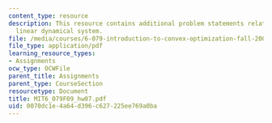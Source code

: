 ```yaml
---
content_type: resource
description: This resource contains additional problem statements related to sparse
  linear dynamical system.
file: /media/courses/6-079-introduction-to-convex-optimization-fall-2009/0070dc1e4a64d396c627225ee769a0ba_MIT6_079F09_hw07.pdf
file_type: application/pdf
learning_resource_types:
- Assignments
ocw_type: OCWFile
parent_title: Assignments
parent_type: CourseSection
resourcetype: Document
title: MIT6_079F09_hw07.pdf
uid: 0070dc1e-4a64-d396-c627-225ee769a0ba
---
```

